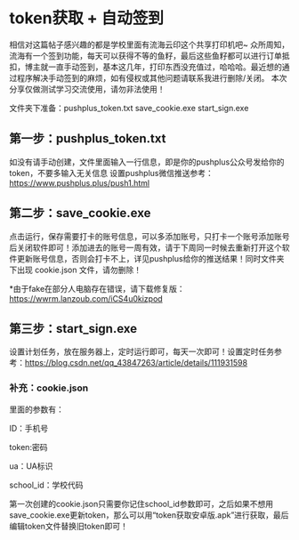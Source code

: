 # token获取 + 自动签到
相信对这篇帖子感兴趣的都是学校里面有流海云印这个共享打印机吧~
众所周知，流海有一个签到功能，每天可以获得不等的鱼籽，最后这些鱼籽都可以进行订单抵扣，博主就一直手动签到，基本这几年，打印东西没充值过，哈哈哈。最近想的通过程序解决手动签到的麻烦，如有侵权或其他问题请联系我进行删除/关闭。
本次分享仅做测试学习交流使用，请勿非法使用！

文件夹下准备：pushplus_token.txt save_cookie.exe start_sign.exe
## 第一步：pushplus_token.txt 
如没有请手动创建，文件里面输入一行信息，即是你的pushplus公众号发给你的token，不要多输入无关信息
设置pushplus微信推送参考：https://www.pushplus.plus/push1.html

## 第二步：save_cookie.exe
点击运行，保存需要打卡的账号信息，可以多添加账号，只打卡一个账号添加账号后关闭软件即可！添加进去的账号一周有效，请于下周同一时候去重新打开这个软件更新账号信息，否则会打卡不上，详见pushplus给你的推送结果！同时文件夹下出现 cookie.json 文件，请勿删除！

*由于fake在部分人电脑存在错误，请下载修复版：https://wwrm.lanzoub.com/iCS4u0kizpod

## 第三步：start_sign.exe 
设置计划任务，放在服务器上，定时运行即可，每天一次即可！设置定时任务参考：https://blog.csdn.net/qq_43847263/article/details/111931598

### 补充：cookie.json
里面的参数有：

ID：手机号

token:密码

ua：UA标识

school_id：学校代码

第一次创建的cookie.json只需要你记住school_id参数即可，之后如果不想用save_cookie.exe更新token，那么可以用“token获取安卓版.apk”进行获取，最后编辑token文件替换旧token即可！

